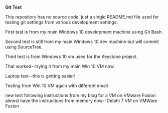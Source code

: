 **Git Test**

This repository has no source code, just a single README.md file used for testing git settings from various development settings.

First test is from my main Windows 10 development machine using Git Bash.

Second test is still from my main Windows 10 dev machine but will commit using SourceTree.

Third test is from Windows 10 vm used for the Keystone project.

That worked--trying it from my main Win 10 VM now.

Laptop test--this is getting easier!

Testing from Win 10 VM again with different email

new test following instructions from my blog for a VM on VMware Fusion
almost have the instructions from memory now--Delphi 7 VM on VMWare Fusion
